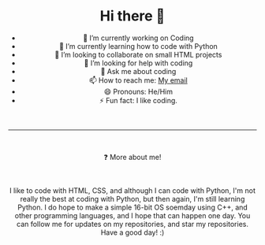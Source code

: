 <div align="center">

# Hi there 👋

<!--
**EggOfGlory999/EggOfGlory999** is a ✨ _special_ ✨ repository because its `README.md` (this file) appears on your GitHub profile.--->

- 🔭 I’m currently working on Coding
- 🌱 I’m currently learning how to code with Python
- 👯 I’m looking to collaborate on small HTML projects
- 🤔 I’m looking for help with coding
- 💬 Ask me about coding
- 📫 How to reach me: <a href="mailto:jackson.newman999@gmail.com" target="_blank">My email</a>
- 😄 Pronouns: He/Him
- ⚡ Fun fact: I like coding.
  
<br>
  
  <hr>
  
<br>
  
  ❓ More about me!
  
  <br>
  
 I like to code with HTML, CSS, and although I can code with Python, I'm not really the best at coding with Python, but then again, I'm still learning Python.
 I do hope to make a simple 16-bit OS soemday using C++, and other programming languages, and I hope that can happen one day.
 You can follow me for updates on my repositories, and star my repositories.
 Have a good day! :)

</div>
